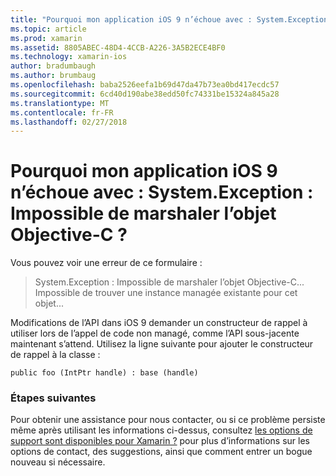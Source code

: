 ```yaml
---
title: "Pourquoi mon application iOS 9 n’échoue avec : System.Exception : Impossible de marshaler l’objet Objective-C ?"
ms.topic: article
ms.prod: xamarin
ms.assetid: 8805ABEC-48D4-4CCB-A226-3A5B2ECE4BF0
ms.technology: xamarin-ios
author: bradumbaugh
ms.author: brumbaug
ms.openlocfilehash: baba2526eefa1b69d47da47b73ea0bd417ecdc57
ms.sourcegitcommit: 6cd40d190abe38edd50fc74331be15324a845a28
ms.translationtype: MT
ms.contentlocale: fr-FR
ms.lasthandoff: 02/27/2018
---
```

# <a name="why-does-my-ios-9-app-fail-with-systemexception-failed-to-marshal-the-objective-c-object"></a>Pourquoi mon application iOS 9 n’échoue avec : System.Exception : Impossible de marshaler l’objet Objective-C ?

Vous pouvez voir une erreur de ce formulaire :

> System.Exception : Impossible de marshaler l’objet Objective-C... Impossible de trouver une instance managée existante pour cet objet...

Modifications de l’API dans iOS 9 demander un constructeur de rappel à utiliser lors de l’appel de code non managé, comme l’API sous-jacente maintenant s’attend. Utilisez la ligne suivante pour ajouter le constructeur de rappel à la classe : 

`public foo (IntPtr handle) : base (handle) ` 

### <a name="next-steps"></a>Étapes suivantes

Pour obtenir une assistance pour nous contacter, ou si ce problème persiste même après utilisant les informations ci-dessus, consultez [les options de support sont disponibles pour Xamarin ?](~/cross-platform/troubleshooting/support-options.md) pour plus d’informations sur les options de contact, des suggestions, ainsi que comment entrer un bogue nouveau si nécessaire. 
